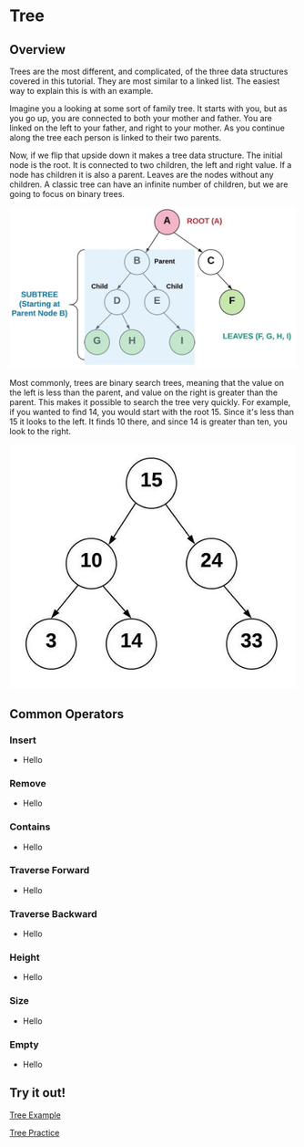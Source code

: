 # Tree

## Overview

Trees are the most different, and complicated, of the three data structures covered in this tutorial. They are most similar to a linked list. The easiest way to explain this is with an example.

Imagine you a looking at some sort of family tree. It starts with you, but as you go up, you are connected to both your mother and father. You are linked on the left to your father, and right to your mother. As you continue along the tree each person is linked to their two parents.

Now, if we flip that upside down it makes a tree data structure. The initial node is the root. It is connected to two children, the left and right value. If a node has children it is also a parent. Leaves are the nodes without any children. A classic tree can have an infinite number of children, but we are going to focus on binary trees.

![Binary Tree](binary_tree.jpeg)

Most commonly, trees are binary search trees, meaning that the value on the left is less than the parent, and value on the right is greater than the parent. This makes it possible to search the tree very quickly. For example, if you wanted to find 14, you would start with the root 15. Since it's less than 15 it looks to the left. It finds 10 there, and since 14 is greater than ten, you look to the right. 

![Binary Search Tree](binary_search_tree.jpeg)

## Common Operators

### Insert

- Hello

### Remove

- Hello

### Contains

- Hello

### Traverse Forward

- Hello

### Traverse Backward

- Hello

### Height

- Hello

### Size

- Hello

### Empty

- Hello

## Try it out!

[Tree Example](3-1-example.py)

[Tree Practice](3-2-practice.py)
